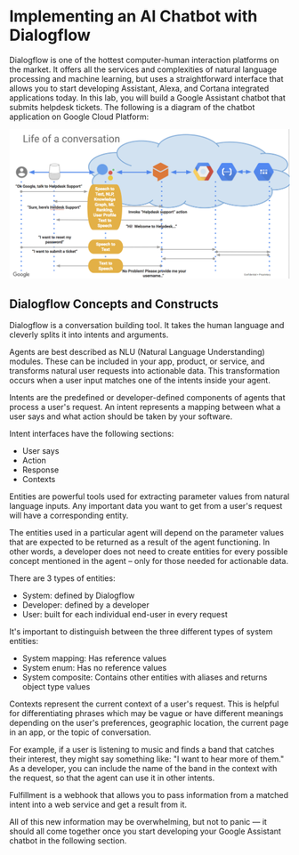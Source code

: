 # Implementing an AI Chatbot with Dialogflow
Dialogflow is one of the hottest computer-human interaction platforms on the market. It offers all the services and complexities of natural language processing and machine learning, but uses a straightforward interface that allows you to start developing Assistant, Alexa, and Cortana integrated applications today. In this lab, you will build a Google Assistant chatbot that submits helpdesk tickets. The following is a diagram of the chatbot application on Google Cloud Platform:

![alt text](scheme.png)

## Dialogflow Concepts and Constructs
Dialogflow is a conversation building tool. It takes the human language and cleverly splits it into intents and arguments.

Agents are best described as NLU (Natural Language Understanding) modules. These can be included in your app, product, or service, and transforms natural user requests into actionable data. This transformation occurs when a user input matches one of the intents inside your agent.

Intents are the predefined or developer-defined components of agents that process a user's request. An intent represents a mapping between what a user says and what action should be taken by your software.

Intent interfaces have the following sections:
- User says
- Action
- Response
- Contexts

Entities are powerful tools used for extracting parameter values from natural language inputs. Any important data you want to get from a user's request will have a corresponding entity.

The entities used in a particular agent will depend on the parameter values that are expected to be returned as a result of the agent functioning. In other words, a developer does not need to create entities for every possible concept mentioned in the agent – only for those needed for actionable data.

There are 3 types of entities:
- System: defined by Dialogflow
- Developer: defined by a developer
- User: built for each individual end-user in every request

It's important to distinguish between the three different types of system entities:
- System mapping: Has reference values
- System enum: Has no reference values
- System composite: Contains other entities with aliases and returns object type values

Contexts represent the current context of a user's request. This is helpful for differentiating phrases which may be vague or have different meanings depending on the user's preferences, geographic location, the current page in an app, or the topic of conversation.

For example, if a user is listening to music and finds a band that catches their interest, they might say something like: "I want to hear more of them." As a developer, you can include the name of the band in the context with the request, so that the agent can use it in other intents.

Fulfillment is a webhook that allows you to pass information from a matched intent into a web service and get a result from it.

All of this new information may be overwhelming, but not to panic — it should all come together once you start developing your Google Assistant chatbot in the following section.